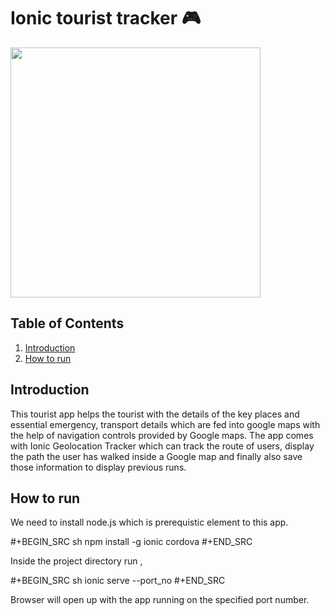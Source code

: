 # Ionic tourist tracker 🎮

<img src="https://drive.google.com/open?id=1XRSFXP4VpI2wk-oq_0mqLOsLW0EnMv7a" width="400" />


## Table of Contents

1. [Introduction](#Introduction)
2. [How to run](#How-to-run)

## Introduction 

This tourist app helps the tourist with the details of the key places and essential emergency, transport details which are fed into google maps with the help of navigation controls provided by Google maps. 
The app comes with Ionic Geolocation Tracker which can track the route of users, display the path the user has walked inside a Google map and finally also save those information to display previous runs.

## How to run

We need to install node.js which is prerequistic element to this app.

#+BEGIN_SRC sh
npm install -g ionic cordova
#+END_SRC

Inside the project directory run , 

#+BEGIN_SRC sh
ionic serve --port_no
#+END_SRC

Browser will open up with the app running on the specified port number.
